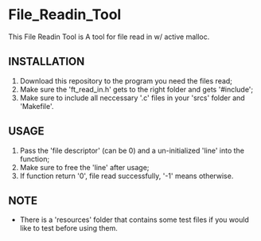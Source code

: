 # File_Readin_Tool
This File Readin Tool is A tool for file read in w/ active malloc.

## INSTALLATION
1. Download this repository to the program you need the files read;
2. Make sure the 'ft_read_in.h' gets to the right folder and gets '#include';
3. Make sure to include all neccessary '.c' files in your 'srcs' folder and 'Makefile'.

## USAGE
1. Pass the 'file descriptor' (can be 0) and a un-initialized 'line' into the function;
2. Make sure to free the 'line' after usage;
3. If function return '0', file read successfully, '-1' means otherwise.

## NOTE
- There is a 'resources' folder that contains some test files if you would like to test before using them.
